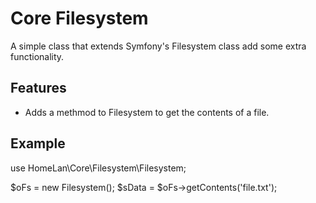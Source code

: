 Core Filesystem	
=========================

A simple class that extends Symfony's Filesystem class add some extra functionality. 


Features
--------

* Adds a methmod to Filesystem to get the contents of a file.


Example
--------

use HomeLan\Core\Filesystem\Filesystem;

$oFs = new Filesystem();
$sData = $oFs->getContents('file.txt');

